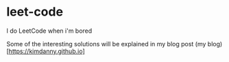 # leet-code
I do LeetCode when i'm bored  

Some of the interesting solutions will be explained in my blog post
(my blog)[https://kimdanny.github.io]
